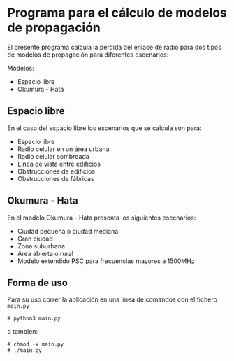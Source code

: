 # Programa para el cálculo de modelos de propagación

El presente programa calcula la pérdida del enlace de radio para dos tipos de modelos de propagación para diferentes escenarios:

Modelos:
- Espacio libre
- Okumura - Hata

## Espacio libre

En el caso del espacio libre los escenarios que se calcula son para:
- Espacio libre
- Radio celular en un área urbana
- Radio celular sombreada
- Línea de vista entre edificios
- Obstrucciones de edificios
- Obstrucciones de fábricas

## Okumura - Hata

En el modelo Okumura - Hata presenta los siguientes escenarios:
- Ciudad pequeña o ciudad mediana
- Gran ciudad
- Zona suburbana
- Área abierta o rural
- Modelo extendido PSC para frecuencias mayores a 1500MHz

## Forma de uso

Para su uso correr la aplicación en una línea de comandos con el fichero `main.py`

```
# python3 main.py
```

o tambien:

```
# chmod +x main.py
# ./main.py
```
